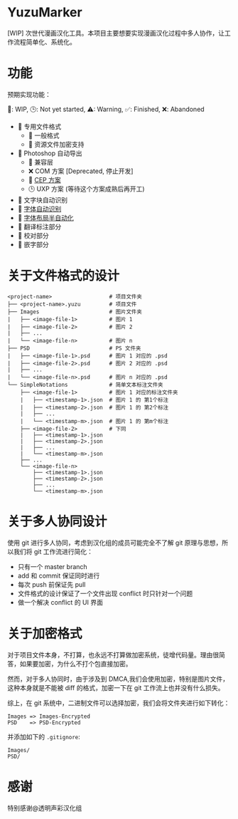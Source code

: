 # YuzuMarker

[WIP] 次世代漫画汉化工具。本项目主要想要实现漫画汉化过程中多人协作，让工作流程简单化、系统化。

# 功能

预期实现功能：

🚧: WIP, 🕒: Not yet started, ⚠: Warning, ✅: Finished, ❌: Abandoned

* 🚧 专用文件格式
  * 🚧 一般格式
  * 🚧 资源文件加密支持
* 🚧 Photoshop 自动导出
  * 🚧 兼容层
  * ❌  COM 方案 [Deprecated, 停止开发]
  * 🚧 [CEP 方案](https://github.com/JeffersonQin/YuzuMarker.Photoshop)
  * 🕒 UXP 方案 (等待这个方案成熟后再开工)
* 🚧 文字块自动识别
* 🚧 [字体自动识别](https://github.com/JeffersonQin/YuzuMarker.FontDetection)
* 🚧 [字体布局半自动化](https://github.com/JeffersonQin/YuzuMarker.TextAutoLayout)
* 🚧 翻译标注部分
* 🚧 校对部分
* 🚧 嵌字部分

# 关于文件格式的设计

```
<project-name>                  # 项目文件夹
├── <project-name>.yuzu         # 项目文件
├── Images                      # 图片文件夹
|   ├── <image-file-1>          # 图片 1
|   ├── <image-file-2>          # 图片 2
|   ├── ...
|   └── <image-file-n>          # 图片 n
├── PSD                         # PS 文件夹
|   ├── <image-file-1>.psd      # 图片 1 对应的 .psd
|   ├── <image-file-2>.psd      # 图片 2 对应的 .psd
|   ├── ...
|   └── <image-file-n>.psd      # 图片 n 对应的 .psd
└── SimpleNotations             # 简单文本标注文件夹
    ├── <image-file-1>          # 图片 1 对应的标注文件夹
    |   ├── <timestamp-1>.json  # 图片 1 的 第1个标注
    |   ├── <timestamp-2>.json  # 图片 1 的 第2个标注
    |   ├── ...
    |   └── <timestamp-m>.json  # 图片 1 的 第m个标注
    ├── <image-file-2>          # 下同
    |   ├── <timestamp-1>.json
    |   ├── <timestamp-2>.json
    |   ├── ...
    |   └── <timestamp-m>.json
    ├── ...
    └── <image-file-n>
        ├── <timestamp-1>.json
        ├── <timestamp-2>.json
        ├── ...
        └── <timestamp-m>.json
```

# 关于多人协同设计

使用 git 进行多人协同，考虑到汉化组的成员可能完全不了解 git 原理与思想，所以我们将 git 工作流进行简化：
* 只有一个 master branch
* add 和 commit 保证同时进行
* 每次 push 前保证先 pull
* 文件格式的设计保证了一个文件出现 conflict 时只针对一个问题
* 做一个解决 conflict 的 UI 界面

# 关于加密格式

对于项目文件本身，不打算，也永远不打算做加密系统，徒增代码量。理由很简答，如果要加密，为什么不打个包直接加密。

然而，对于多人协同时，由于涉及到 DMCA,我们会使用加密，特别是图片文件，这种本身就是不能被 diff 的格式，加密一下在 git 工作流上也并没有什么损失。

综上，在 git 系统中，二进制文件可以选择加密，我们会将文件夹进行如下转化：

```
Images => Images-Encrypted
PSD    => PSD-Encrypted
```

并添加如下的 `.gitignore`:

```
Images/
PSD/
```

# 感谢

特别感谢@透明声彩汉化组
